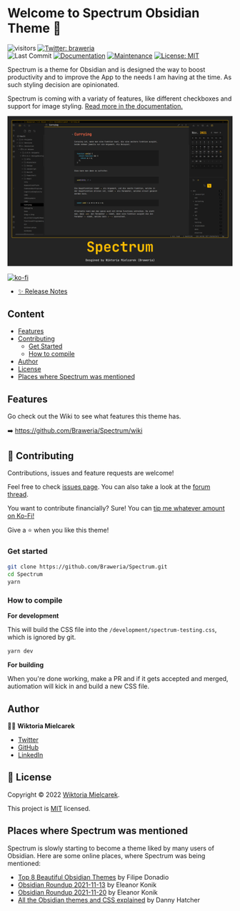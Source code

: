 # Welcome to Spectrum Obsidian Theme 👋
![visitors](https://visitor-badge.laobi.icu/badge?page_id=braweria.Spectrum)   [![Twitter: braweria](https://img.shields.io/twitter/follow/braweria.svg?style=social)](https://twitter.com/braweria)  
![Last Commit](https://img.shields.io/github/last-commit/braweria/Spectrum?style=for-the-badge) [![Documentation](https://img.shields.io/badge/documentation-yes-brightgreen?style=for-the-badge)](https://github.com/Braweria/Spectrum/wiki)
[![Maintenance](https://img.shields.io/badge/Maintained%3F-yes-green?style=for-the-badge)](https://github.com/Braweria/Spectrum/graphs/commit-activity)
[![License: MIT](https://img.shields.io/github/license/Braweria/Spectrum?style=for-the-badge)](https://github.com/Braweria/Spectrum/blob/master/LICENSE)  

Spectrum is a theme for Obsidian and is designed the way to boost productivity and to improve the App to the needs I am having at the time. As such styling decision are opinionated.

Spectrum is coming with a variaty of features, like different checkboxes and support for image styling. [Read more in the documentation.](https://github.com/Braweria/Spectrum/wiki)

![](./SpectrumPreview.png)

[![ko-fi](https://ko-fi.com/img/githubbutton_sm.svg)](https://ko-fi.com/braweria)

- [✨ Release Notes](https://github.com/Braweria/Spectrum/releases)

## Content

- [Features](#Features)
- [Contributing](#-Contributing)
  - [Get Started](#Get-Started)
  - [How to compile](#How-to-compile)
- [Author](#Author)
- [License](#-License)
- [Places where Spectrum was mentioned](#Places-where-Spectrum-was-mentioned)


## Features

Go check out the Wiki to see what features this theme has.  

➡️ https://github.com/Braweria/Spectrum/wiki
## 🤝 Contributing

Contributions, issues and feature requests are welcome!

Feel free to check [issues page](https://github.com/Braweria/Spectrum/issues). You can also take a look at the [forum thread](https://forum.obsidian.md/t/12688).

You want to contribute financially? Sure! You can [tip me whatever amount on Ko-Fi!](https://ko-fi.com/braweria)

Give a ⭐️ when you like this theme!
### Get started 

```sh
git clone https://github.com/Braweria/Spectrum.git
cd Spectrum
yarn
```

### How to compile

**For development**

This will build the CSS file into the `/development/spectrum-testing.css`, which is ignored by git.

```sh
yarn dev
```

**For building**

When you're done working, make a PR and if it gets accepted and merged, autiomation will kick in and build a new CSS file.

## Author

👩‍💻 **Wiktoria Mielcarek**

* [Twitter](https://twitter.com/braweria)
* [GitHub](https://github.com/Braweria)
* [LinkedIn](https://linkedin.com/in/wiktoria-mielcarek)

## 📝 License

Copyright © 2022 [Wiktoria Mielcarek](https://github.com/Braweria).

This project is [MIT](https://github.com/Braweria/Spectrum/blob/master/LICENSE) licensed.

## Places where Spectrum was mentioned

Spectrum is slowly starting to become a theme liked by many users of Obsidian. Here are some online places, where Spectrum was being mentioned:

- [Top 8 Beautiful Obsidian Themes](https://www.youtube.com/watch?v=JgtyQeWkXxE) by Filipe Donadio
- [Obsidian Roundup 2021-11-13](https://www.obsidianroundup.org/2021-11-13-wysiwyg-called-live-preview-is-here/) by Eleanor Konik
- [Obsidian Roundup 2021-11-20](https://www.obsidianroundup.org/2021-11-20/) by Eleanor Konik
- [All the Obsidian themes and CSS explained](https://youtu.be/W7OUgdvXh0o?t=5223) by Danny Hatcher